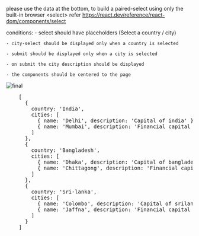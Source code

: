   please use the data at the bottom,
  to build a paired-select using only the built-in browser &lt;select&gt;
  refer https://react.dev/reference/react-dom/components/select
  
  conditions:
    - select should have placeholders (Select a country / city)

    - city-select should be displayed only when a country is selected

    - submit should be displayed only when a city is selected

    - on submit the city description should be displayed

    - the components should be centered to the page

  ![final](https://github.com/shivapand/ert/assets/132883658/13654024-98a9-4f5b-a666-032679f925ae)

  <pre>
    [
      {
        country: 'India',
        cities: [
          { name: 'Delhi', description: 'Capital of india' },
          { name: 'Mumbai', description: 'Financial capital of india' }
        ]
      },
      {
        country: 'Bangladesh',
        cities: [
          { name: 'Dhaka', description: 'Capital of bangladesh' },
          { name: 'Chittagong', description: 'Financial capital of bangladesh' }
        ]
      },
      {
        country: 'Sri-lanka',
        cities: [
          { name: 'Colombo', description: 'Capital of srilanka' },
          { name: 'Jaffna', description: 'Financial capital of srilanka' }
        ]
      }
    ]
  </pre>
